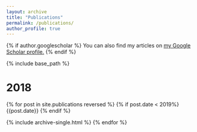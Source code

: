 ```yaml
---
layout: archive
title: "Publications"
permalink: /publications/
author_profile: true
---
```


{% if author.googlescholar %}
  You can also find my articles on <u><a href="{{author.googlescholar}}">my Google Scholar profile</a>.</u>
{% endif %}

{% include base_path %}
<h1>2018</h1>



{% for post in site.publications reversed %}
  {% if post.date < 2019%}
  {{post.date}}
  {% endif %}

  {% include archive-single.html  %}
{% endfor %}



